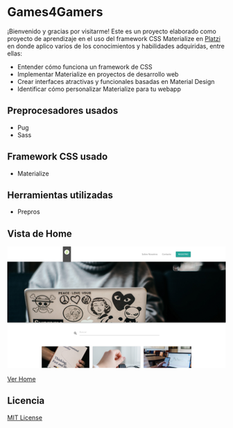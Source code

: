 # Games4Gamers

¡Bienvenido y gracias por visitarme! Este es un proyecto elaborado como proyecto de aprendizaje en el uso del framework CSS Materialize en [Platzi](https://platzi.com/cursos/materialize/) en donde aplico varios de los conocimientos y habilidades adquiridas, entre ellas:

- Entender cómo funciona un framework de CSS
- Implementar Materialize en proyectos de desarrollo web
- Crear interfaces atractivas y funcionales basadas en Material Design
- Identificar cómo personalizar Materialize para tu webapp

## Preprocesadores usados

- Pug
- Sass

## Framework CSS usado

- Materialize

## Herramientas utilizadas

- Prepros

## Vista de Home

![Home Preview](./.readme-static/home.png)

[Ver Home](https://diegoalesco95.github.io/Games4Gamers/G4G-principal.html)

## Licencia

[MIT License](LICENSE)
